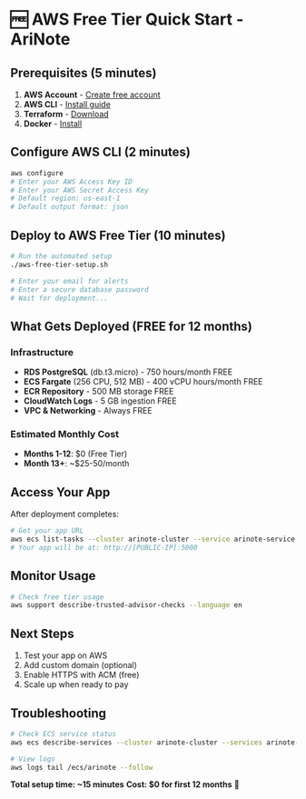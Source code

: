# 🆓 AWS Free Tier Quick Start - AriNote

## Prerequisites (5 minutes)

1. **AWS Account** - [Create free account](https://aws.amazon.com/free/)
2. **AWS CLI** - [Install guide](https://aws.amazon.com/cli/)
3. **Terraform** - [Download](https://terraform.io/downloads)
4. **Docker** - [Install](https://docker.com/get-started)

## Configure AWS CLI (2 minutes)
```bash
aws configure
# Enter your AWS Access Key ID
# Enter your AWS Secret Access Key  
# Default region: us-east-1
# Default output format: json
```

## Deploy to AWS Free Tier (10 minutes)
```bash
# Run the automated setup
./aws-free-tier-setup.sh

# Enter your email for alerts
# Enter a secure database password
# Wait for deployment...
```

## What Gets Deployed (FREE for 12 months)

### Infrastructure
- **RDS PostgreSQL** (db.t3.micro) - 750 hours/month FREE
- **ECS Fargate** (256 CPU, 512 MB) - 400 vCPU hours/month FREE  
- **ECR Repository** - 500 MB storage FREE
- **CloudWatch Logs** - 5 GB ingestion FREE
- **VPC & Networking** - Always FREE

### Estimated Monthly Cost
- **Months 1-12**: $0 (Free Tier)
- **Month 13+**: ~$25-50/month

## Access Your App
After deployment completes:
```bash
# Get your app URL
aws ecs list-tasks --cluster arinote-cluster --service arinote-service
# Your app will be at: http://[PUBLIC-IP]:5000
```

## Monitor Usage
```bash
# Check free tier usage
aws support describe-trusted-advisor-checks --language en
```

## Next Steps
1. Test your app on AWS
2. Add custom domain (optional)
3. Enable HTTPS with ACM (free)
4. Scale up when ready to pay

## Troubleshooting
```bash
# Check ECS service status
aws ecs describe-services --cluster arinote-cluster --services arinote-service

# View logs
aws logs tail /ecs/arinote --follow
```

**Total setup time: ~15 minutes**
**Cost: $0 for first 12 months** 🎉